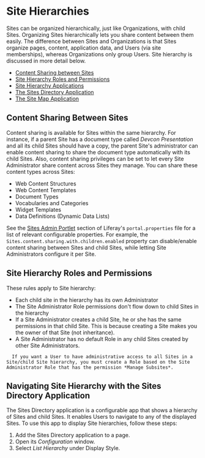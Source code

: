 # Site Hierarchies

Sites can be organized hierarchically, just like Organizations, with child Sites. Organizing Sites hierarchically lets you share content between them easily. The difference between Sites and Organizations is that Sites organize pages, content, application data, and Users (via site memberships), whereas Organizations only group Users. Site hierarchy is discussed in more detail below.

* [Content Sharing between Sites](#content-sharing-between-sites)
* [Site Hierarchy Roles and Permissions](#site-hierarchy-roles-and-permissions)
* [Site Hierarchy Applications](#site-hierarchy-applications)
* [The Sites Directory Application](#the-sites-directory-application)
* [The Site Map Application](#the-site-map-application)

## Content Sharing Between Sites

Content sharing is available for Sites within the same hierarchy. For instance, if a parent Site has a document type called *Devcon Presentation* and all its child Sites should have a copy, the parent Site's administrator can enable content sharing to share the document type automatically with its child Sites. Also, content sharing privileges can be set to let every Site Administrator share content across Sites they manage. You can share these content types across Sites:

* Web Content Structures
* Web Content Templates
* Document Types
* Vocabularies and Categories
* Widget Templates
* Data Definitions (Dynamic Data Lists)

See the [Sites Admin Portlet](https://docs.liferay.com/portal/7.3-latest/propertiesdoc/portal.properties.html#Sites%20Admin%20Portlet) section of Liferay's `portal.properties` file for a list of relevant configurable properties. For example, the `Sites.content.sharing.with.children.enabled` property can disable/enable content sharing between Sites and child Sites, while letting Site Administrators configure it per Site.

## Site Hierarchy Roles and Permissions

These rules apply to Site hierarchy:

* Each child site in the hierarchy has its own Administrator
* The Site Administrator Role permissions don't flow down to child Sites in the hierarchy
* If a Site Administrator creates a child Site, he or she has the same permissions in that child Site. This is because creating a Site makes you the owner of that Site (not inheritance).
* A Site Administrator has no default Role in any child Sites created by other Site Administrators.

```note::
  If you want a User to have administrative access to all Sites in a Site/child Site hierarchy, you must create a Role based on the Site Administrator Role that has the permission *Manage Subsites*.
```

## Navigating Site Hierarchy with the Sites Directory Application

The Sites Directory application is a configurable app that shows a hierarchy of Sites and child Sites. It enables Users to navigate to any of the displayed Sites. To use this app to display Site hierarchies, follow these steps:

1. Add the Sites Directory application to a page.
1. Open its *Configuration* window.
1. Select *List Hierarchy* under Display Style.
